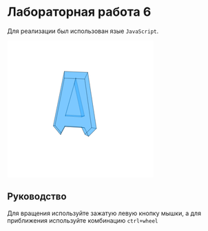 # Лабораторная работа 6

Для реализации был использован язые `JavaScript`.

![Screenshot 1](Screens/Screenshot_1.png)

## Руководство

Для вращения используйте зажатую левую кнопку мышки, а для приближения используйте комбинацию `ctrl+wheel`
